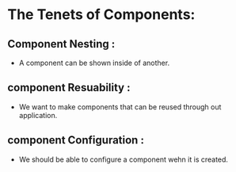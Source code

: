# The Tenets of Components:

## Component Nesting : 
* A component can be shown inside of another.

## component Resuability :
* We want to make components that can be reused through out application.

## component Configuration :
* We should be able to configure a component wehn it is created. 

